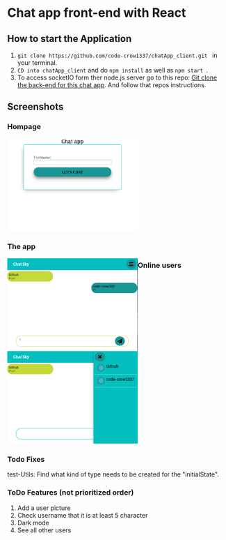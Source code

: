 
# Chat app front-end with React

## How to start the Application
1. ```git clone https://github.com/code-crow1337/chatApp_client.git ``` in your terminal.
2. ```CD into chatApp_client``` and do ```npm install``` as well as ```npm start ```. 
3. To access socketIO form ther node.js server go to this repo: [Git clone the back-end for this chat app](https://github.com/code-crow1337/chatApp_server). And follow that repos instructions. 


## Screenshots
### Hompage
<img alt="log in with username" src="https://github.com/code-crow1337/chatApp_client/blob/developFront/chatApp_homepage.PNG" width=300 />

### The app
<img alt="conversation screen" src="https://github.com/code-crow1337/chatApp_client/blob/developFront/chatApp_conversation.PNG" width=300 align="left" />

### Online users
<img alt="see all users who is online" src="https://github.com/code-crow1337/chatApp_client/blob/developFront/chatApp_online.PNG" width=300/>

### Todo Fixes
test-Utils: Find what kind of type needs to be created for the "initialState". 

### ToDo Features (not prioritized order) 
1. Add a user picture
2. Check username that it is at least 5 character
3. Dark mode
4. See all other users
